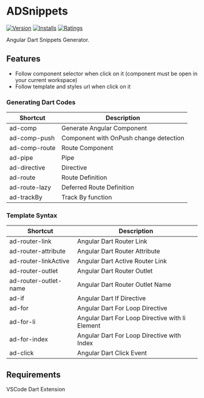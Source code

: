 # ADSnippets

[![Version](https://vsmarketplacebadge.apphb.com/version/aadarshadhakalg.adsnippets.svg)](https://marketplace.visualstudio.com/items?itemName=aadarshadhakalg.adsnippets)
[![Installs](https://vsmarketplacebadge.apphb.com/installs/aadarshadhakalg.adsnippets.svg)](https://marketplace.visualstudio.com/items?itemName=aadarshadhakalg.adsnippets)
[![Ratings](https://vsmarketplacebadge.apphb.com/rating/aadarshadhakalg.adsnippets.svg)](https://marketplace.visualstudio.com/items?itemName=aadarshadhakalg.adsnippets)

Angular Dart Snippets Generator.

## Features

- Follow component selector when click on it (component must be open in your current workspace)
- Follow template and styles url when click on it

### Generating Dart Codes

| Shortcut      | Description                            |
| ------------- | -------------------------------------- |
| ad-comp       | Generate Angular Component             |
| ad-comp-push  | Component with OnPush change detection |
| ad-comp-route | Route Component                        |
| ad-pipe       | Pipe                                   |
| ad-directive  | Directive                              |
| ad-route      | Route Definition                       |
| ad-route-lazy | Deferred Route Definition              |
| ad-trackBy    | Track By function                      |

### Template Syntax

| Shortcut              | Description                                     |
| --------------------- | ----------------------------------------------- |
| ad-router-link        | Angular Dart Router Link                        |
| ad-router-attribute   | Angular Dart Router Attribute                   |
| ad-router-linkActive  | Angular Dart Active Router Link                 |
| ad-router-outlet      | Angular Dart Router Outlet                      |
| ad-router-outlet-name | Angular Dart Router Outlet Name                 |
| ad-if                 | Angular Dart If Directive                       |
| ad-for                | Angular Dart For Loop Directive                 |
| ad-for-li             | Angular Dart For Loop Directive with li Element |
| ad-for-index          | Angular Dart For Loop Directive with Index      |
| ad-click              | Angular Dart Click Event                        |

## Requirements

VSCode
Dart Extension

